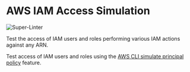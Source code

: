 AWS IAM Access Simulation
=========================

![Super-Linter](https://github.com/deekayen/ansible-role-iam_access_simulation/workflows/Super-Linter/badge.svg)

Test the access of IAM users and roles performing various IAM actions against any ARN.

Test access of IAM users and roles using the [AWS CLI simulate principal policy](https://docs.aws.amazon.com/cli/latest/reference/iam/simulate-principal-policy.html) feature.
